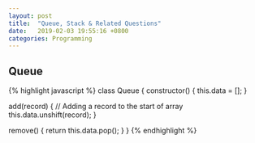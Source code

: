 ```yaml
---
layout: post
title:  "Queue, Stack & Related Questions"
date:   2019-02-03 19:55:16 +0800
categories: Programming
---
```



## Queue
{% highlight javascript %}
class Queue {
  constructor() {
    this.data = [];
  }

  add(record) {
    // Adding a record to the start of array
    this.data.unshift(record);
  }

  remove() {
    return this.data.pop();
  }
}
{% endhighlight %}

